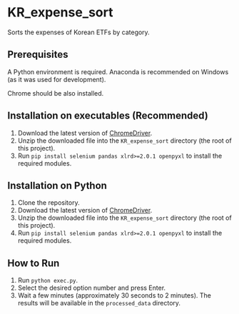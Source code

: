 # KR_expense_sort

Sorts the expenses of Korean ETFs by category.

## Prerequisites

A Python environment is required. Anaconda is recommended on Windows (as it was used for development).

Chrome should be also installed.

## Installation on executables (Recommended)

1. Download the latest version of [ChromeDriver](https://googlechromelabs.github.io/chrome-for-testing/).
3. Unzip the downloaded file into the `KR_expense_sort` directory (the root of this project).
4. Run `pip install selenium pandas xlrd>=2.0.1 openpyxl` to install the required modules.

## Installation on Python

1. Clone the repository.
2. Download the latest version of [ChromeDriver](https://googlechromelabs.github.io/chrome-for-testing/).
3. Unzip the downloaded file into the `KR_expense_sort` directory (the root of this project).
4. Run `pip install selenium pandas xlrd>=2.0.1 openpyxl` to install the required modules.

## How to Run

1. Run `python exec.py`.
2. Select the desired option number and press Enter.
3. Wait a few minutes (approximately 30 seconds to 2 minutes). The results will be available in the `processed_data` directory.
